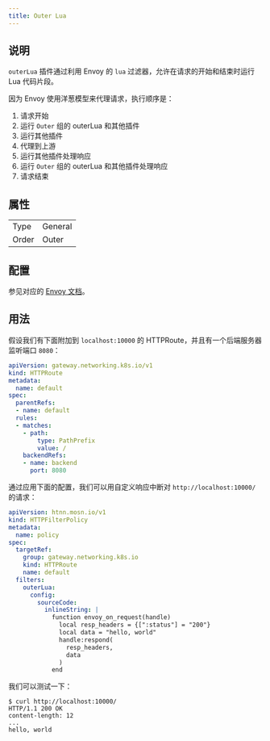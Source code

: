 ```yaml
---
title: Outer Lua
---
```


## 说明

`outerLua` 插件通过利用 Envoy 的 `lua` 过滤器，允许在请求的开始和结束时运行 Lua 代码片段。

因为 Envoy 使用洋葱模型来代理请求，执行顺序是：

1. 请求开始
2. 运行 `Outer` 组的 outerLua 和其他插件
3. 运行其他插件
4. 代理到上游
5. 运行其他插件处理响应
6. 运行 `Outer` 组的 outerLua 和其他插件处理响应
7. 请求结束

## 属性

|       |         |
|-------|---------|
| Type  | General |
| Order | Outer   |

## 配置

参见对应的 [Envoy 文档](https://www.envoyproxy.io/docs/envoy/v1.29.4/configuration/http/http_filters/lua_filter)。

## 用法

假设我们有下面附加到 `localhost:10000` 的 HTTPRoute，并且有一个后端服务器监听端口 `8080`：

```yaml
apiVersion: gateway.networking.k8s.io/v1
kind: HTTPRoute
metadata:
  name: default
spec:
  parentRefs:
  - name: default
  rules:
  - matches:
    - path:
        type: PathPrefix
        value: /
    backendRefs:
    - name: backend
      port: 8080
```

通过应用下面的配置，我们可以用自定义响应中断对 `http://localhost:10000/` 的请求：

```yaml
apiVersion: htnn.mosn.io/v1
kind: HTTPFilterPolicy
metadata:
  name: policy
spec:
  targetRef:
    group: gateway.networking.k8s.io
    kind: HTTPRoute
    name: default
  filters:
    outerLua:
      config:
        sourceCode:
          inlineString: |
            function envoy_on_request(handle)
              local resp_headers = {[":status"] = "200"}
              local data = "hello, world"
              handle:respond(
                resp_headers,
                data
              )
            end
```

我们可以测试一下：

```
$ curl http://localhost:10000/
HTTP/1.1 200 OK
content-length: 12
...
hello, world
```
